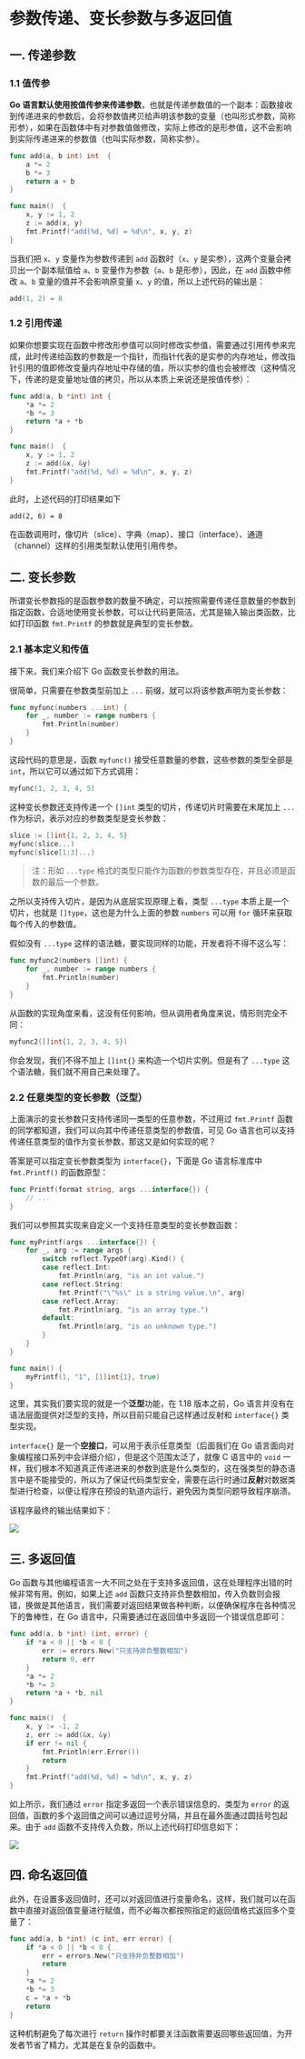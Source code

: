 # 参数传递、变长参数与多返回值

## 一. 传递参数

### 1.1 值传参

**Go 语言默认使用按值传参来传递参数**，也就是传递参数值的一个副本：函数接收到传递进来的参数后，会将参数值拷贝给声明该参数的变量（也叫形式参数，简称形参），如果在函数体中有对参数值做修改，实际上修改的是形参值，这不会影响到实际传递进来的参数值（也叫实际参数，简称实参）。

```go
func add(a, b int) int  {
    a *= 2
    b *= 3
    return a + b
}

func main()  {
    x, y := 1, 2
    z := add(x, y)
    fmt.Printf("add(%d, %d) = %d\n", x, y, z)  
}
```

当我们把 `x`、`y` 变量作为参数传递到 `add` 函数时（`x`、`y` 是实参），这两个变量会拷贝出一个副本赋值给 `a`、`b` 变量作为参数（`a`、`b` 是形参），因此，在 `add` 函数中修改 `a`、`b` 变量的值并不会影响原变量 `x`、`y` 的值，所以上述代码的输出是：

```go
add(1, 2) = 8
```

### 1.2 引用传递

如果你想要实现在函数中修改形参值可以同时修改实参值，需要通过引用传参来完成，此时传递给函数的参数是一个指针，而指针代表的是实参的内存地址，修改指针引用的值即修改变量内存地址中存储的值，所以实参的值也会被修改（这种情况下，传递的是变量地址值的拷贝，所以从本质上来说还是按值传参）：

```go
func add(a, b *int) int {
    *a *= 2
    *b *= 3
    return *a + *b
}

func main()  {
    x, y := 1, 2
    z := add(&x, &y)
    fmt.Printf("add(%d, %d) = %d\n", x, y, z)
}
```

此时，上述代码的打印结果如下

```txt
add(2, 6) = 8
```

在函数调用时，像切片（slice）、字典（map）、接口（interface）、通道（channel）这样的引用类型默认使用引用传参。

## 二. 变长参数

所谓变长参数指的是函数参数的数量不确定，可以按照需要传递任意数量的参数到指定函数，合适地使用变长参数，可以让代码更简洁，尤其是输入输出类函数，比如打印函数 `fmt.Printf` 的参数就是典型的变长参数。

### 2.1 基本定义和传值

接下来，我们来介绍下 Go 函数变长参数的用法。

很简单，只需要在参数类型前加上 `...` 前缀，就可以将该参数声明为变长参数：

```go
func myfunc(numbers ...int) {
    for _, number := range numbers {
        fmt.Println(number)
    }
}
```

这段代码的意思是，函数 `myfunc()` 接受任意数量的参数，这些参数的类型全部是 `int`，所以它可以通过如下方式调用：

```go
myfunc(1, 2, 3, 4, 5) 
```

这种变长参数还支持传递一个 `[]int` 类型的切片，传递切片时需要在末尾加上 `...` 作为标识，表示对应的参数类型是变长参数：

```go
slice := []int{1, 2, 3, 4, 5}
myfunc(slice...)
myfunc(slice[1:3]...)
```

> 注：形如 `...type` 格式的类型只能作为函数的参数类型存在，并且必须是函数的最后一个参数。

之所以支持传入切片，是因为从底层实现原理上看，类型 `...type` 本质上是一个切片，也就是 `[]type`，这也是为什么上面的参数 `numbers` 可以用 `for` 循环来获取每个传入的参数值。

假如没有 `...type` 这样的语法糖，要实现同样的功能，开发者将不得不这么写：

```go
func myfunc2(numbers []int) { 
    for _, number := range numbers { 
        fmt.Println(number) 
    } 
}
```

从函数的实现角度来看，这没有任何影响，但从调用者角度来说，情形则完全不同：

```go
myfunc2([]int{1, 2, 3, 4, 5})
```

你会发现，我们不得不加上 `[]int{}` 来构造一个切片实例。但是有了 `...type` 这个语法糖，我们就不用自己来处理了。

### 2.2 任意类型的变长参数（泛型）

上面演示的变长参数只支持传递同一类型的任意参数，不过用过 `fmt.Printf` 函数的同学都知道，我们可以向其中传递任意类型的参数值，可见 Go 语言也可以支持传递任意类型的值作为变长参数，那这又是如何实现的呢？

答案是可以指定变长参数类型为 `interface{}`，下面是 Go 语言标准库中 `fmt.Printf()` 的函数原型：

```go
func Printf(format string, args ...interface{}) { 
    // ...
}
```

我们可以参照其实现来自定义一个支持任意类型的变长参数函数：

```go
func myPrintf(args ...interface{}) {
    for _, arg := range args {
        switch reflect.TypeOf(arg).Kind() {
        case reflect.Int:
            fmt.Println(arg, "is an int value.")
        case reflect.String:
            fmt.Printf("\"%s\" is a string value.\n", arg)
        case reflect.Array:
            fmt.Println(arg, "is an array type.")
        default:
            fmt.Println(arg, "is an unknown type.")
        }
    }
}

func main() {
    myPrintf(1, "1", [1]int{1}, true)
}
```

这里，其实我们要实现的就是一个**泛型**功能，在 1.18 版本之前，Go 语言并没有在语法层面提供对泛型的支持，所以目前只能自己这样通过反射和 `interface{}` 类型实现。

`interface{}` 是一个**空接口**，可以用于表示任意类型（后面我们在 Go 语言面向对象编程接口系列中会详细介绍），但是这个范围太泛了，就像 C 语言中的 `void` 一样，我们根本不知道真正传递进来的参数到底是什么类型的，这在强类型的静态语言中是不能接受的，所以为了保证代码类型安全，需要在运行时通过**反射**对数据类型进行检查，以便让程序在预设的轨道内运行，避免因为类型问题导致程序崩溃。

该程序最终的输出结果如下：

![](../images/2.jpg)

## 三. 多返回值

Go 函数与其他编程语言一大不同之处在于支持多返回值，这在处理程序出错的时候非常有用。例如，如果上述 `add` 函数只支持非负整数相加，传入负数则会报错，换做是其他语言，我们需要对返回结果做各种判断，以便确保程序在各种情况下的鲁棒性，在 Go 语言中，只需要通过在返回值中多返回一个错误信息即可：

```go
func add(a, b *int) (int, error) {
    if *a < 0 || *b < 0 {
        err := errors.New("只支持非负整数相加")
        return 0, err
    }
    *a *= 2
    *b *= 3
    return *a + *b, nil
}

func main()  {
    x, y := -1, 2
    z, err := add(&x, &y)
    if err != nil {
        fmt.Println(err.Error())
        return
    }
    fmt.Printf("add(%d, %d) = %d\n", x, y, z)
}
```

如上所示，我们通过 `error` 指定多返回一个表示错误信息的、类型为 `error` 的返回值，函数的多个返回值之间可以通过逗号分隔，并且在最外面通过圆括号包起来。由于 `add` 函数不支持传入负数，所以上述代码打印信息如下：

![](../images/3.jpg)

## 四. 命名返回值

此外，在设置多返回值时，还可以对返回值进行变量命名，这样，我们就可以在函数中直接对返回值变量进行赋值，而不必每次都按照指定的返回值格式返回多个变量了：

```go
func add(a, b *int) (c int, err error) {
    if *a < 0 || *b < 0 {
        err = errors.New("只支持非负整数相加")
        return
    }
    *a *= 2
    *b *= 3
    c = *a + *b
    return
}
```

这种机制避免了每次进行 `return` 操作时都要关注函数需要返回哪些返回值，为开发者节省了精力，尤其是在复杂的函数中。

